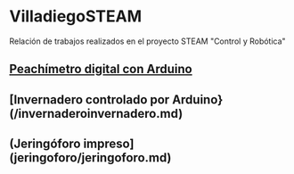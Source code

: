 # VilladiegoSTEAM
Relación de trabajos realizados en el proyecto STEAM "Control y Robótica"

## [Peachímetro digital con Arduino](peachimetro/peachimetro.md)

## [Invernadero controlado por Arduino}(/invernaderoinvernadero.md)

## (Jeringóforo impreso](jeringoforo/jeringoforo.md)

